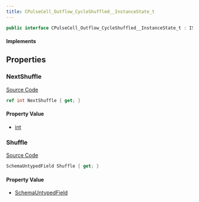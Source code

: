```yaml
---
title: CPulseCell_Outflow_CycleShuffled__InstanceState_t
---
```


```csharp
public interface CPulseCell_Outflow_CycleShuffled__InstanceState_t : ISchemaClass<CPulseCell_Outflow_CycleShuffled__InstanceState_t>, ISchemaField, ISchemaClass, INativeHandle
```

#### Implements

## Properties

### NextShuffle

[Source Code](https://github.com/swiftly-solution/swiftlys2/blob/beta/managed/src/SwiftlyS2.Generated/Schemas/Interfaces/CPulseCell_Outflow_CycleShuffled__InstanceState_t.cs#L19)

```csharp
ref int NextShuffle { get; }
```

#### Property Value

- [int](https://learn.microsoft.com/dotnet/api/system.int32)

### Shuffle

[Source Code](https://github.com/swiftly-solution/swiftlys2/blob/beta/managed/src/SwiftlyS2.Generated/Schemas/Interfaces/CPulseCell_Outflow_CycleShuffled__InstanceState_t.cs#L17)

```csharp
SchemaUntypedField Shuffle { get; }
```

#### Property Value

- [SchemaUntypedField](/docs/api/shared/schemas/schemauntypedfield)

